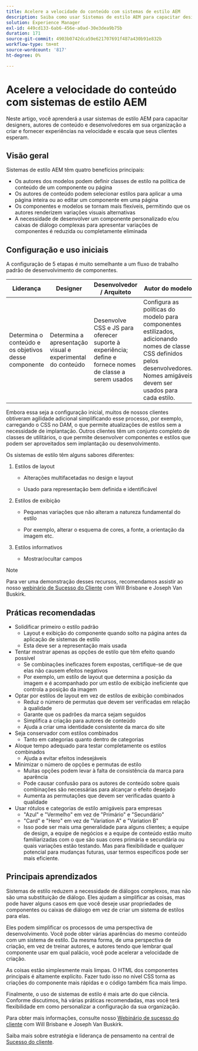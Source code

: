```yaml
---
title: Acelere a velocidade do conteúdo com sistemas de estilo AEM
description: Saiba como usar Sistemas de estilo AEM para capacitar designers, autores de conteúdo e desenvolvedores em sua organização a criar e fornecer experiências na velocidade e escala que seus clientes esperam.
solution: Experience Manager
exl-id: 449cd133-6ab6-456e-a0ad-30e3dea9b75b
duration: 171
source-git-commit: 4903b0742dca59e621707691f487a430b91e832b
workflow-type: tm+mt
source-wordcount: '817'
ht-degree: 0%

---
```


# Acelere a velocidade do conteúdo com sistemas de estilo AEM

Neste artigo, você aprenderá a usar sistemas de estilo AEM para capacitar designers, autores de conteúdo e desenvolvedores em sua organização a criar e fornecer experiências na velocidade e escala que seus clientes esperam.

## Visão geral

Sistemas de estilo AEM têm quatro benefícios principais:

* Os autores dos modelos podem definir classes de estilo na política de conteúdo de um componente ou página
* Os autores de conteúdo podem selecionar estilos para aplicar a uma página inteira ou ao editar um componente em uma página
* Os componentes e modelos se tornam mais flexíveis, permitindo que os autores renderizem variações visuais alternativas
* A necessidade de desenvolver um componente personalizado e/ou caixas de diálogo complexas para apresentar variações de componentes é reduzida ou completamente eliminada

## Configuração e uso iniciais

A configuração de 5 etapas é muito semelhante a um fluxo de trabalho padrão de desenvolvimento de componentes.

| **Liderança** | **Designer** | **Desenvolvedor / Arquiteto** | **Autor do modelo** | **Autor de conteúdo** |
| --- | --- | --- | --- | --- |
| Determina o conteúdo e os objetivos desse componente | Determina a apresentação visual e experimental do conteúdo | Desenvolve CSS e JS para oferecer suporte à experiência; define e fornece nomes de classe a serem usados | Configura as políticas do modelo para componentes estilizados, adicionando nomes de classe CSS definidos pelos desenvolvedores. Nomes amigáveis devem ser usados para cada estilo. | Ao criar páginas, o aplica estilos conforme necessário para atingir a aparência desejada |

Embora essa seja a configuração inicial, muitos de nossos clientes obtiveram agilidade adicional simplificando esse processo, por exemplo, carregando o CSS no DAM, o que permite atualizações de estilos sem a necessidade de implantação. Outros clientes têm um conjunto completo de classes de utilitários, o que permite desenvolver componentes e estilos que podem ser aproveitados sem implantação ou desenvolvimento.

Os sistemas de estilo têm alguns sabores diferentes:

1. Estilos de layout

   * Alterações multifacetadas no design e layout

   * Usado para representação bem definida e identificável

1. Estilos de exibição
   * Pequenas variações que não alteram a natureza fundamental do estilo

   * Por exemplo, alterar o esquema de cores, a fonte, a orientação da imagem etc.

1. Estilos informativos

   * Mostrar/ocultar campos

>[!NOTE]
>
>Para ver uma demonstração desses recursos, recomendamos assistir ao nosso [webinário de Sucesso do Cliente](https://adobecustomersuccess.adobeconnect.com/pob610c9mffjmp4/) com Will Brisbane e Joseph Van Buskirk.

## Práticas recomendadas

* Solidificar primeiro o estilo padrão
   * Layout e exibição do componente quando solto na página antes da aplicação de sistemas de estilo
   * Esta deve ser a representação mais usada
* Tentar mostrar apenas as opções de estilo que têm efeito quando possível
   * Se combinações ineficazes forem expostas, certifique-se de que elas não causem efeitos negativos
   * Por exemplo, um estilo de layout que determina a posição da imagem e é acompanhado por um estilo de exibição ineficiente que controla a posição da imagem
* Optar por estilos de layout em vez de estilos de exibição combinados
   * Reduz o número de permutas que devem ser verificadas em relação à qualidade
   * Garante que os padrões da marca sejam seguidos
   * Simplifica a criação para autores de conteúdo
   * Ajuda a criar uma identidade consistente da marca do site
* Seja conservador com estilos combinados
   * Tanto em categorias quanto dentro de categorias
* Aloque tempo adequado para testar completamente os estilos combinados
   * Ajuda a evitar efeitos indesejáveis
* Minimizar o número de opções e permutas de estilo
   * Muitas opções podem levar à falta de consistência da marca para aparência
   * Pode causar confusão para os autores de conteúdo sobre quais combinações são necessárias para alcançar o efeito desejado
   * Aumenta as permutações que devem ser verificadas quanto à qualidade
* Usar rótulos e categorias de estilo amigáveis para empresas
   * &quot;Azul&quot; e &quot;Vermelho&quot; em vez de &quot;Primário&quot; e &quot;Secundário&quot;
   * &quot;Card&quot; e &quot;Hero&quot; em vez de &quot;Variation A&quot; e &quot;Variation B&quot;
   * Isso pode ser mais uma generalidade para alguns clientes; a equipe de design, a equipe de negócios e a equipe de conteúdo estão muito familiarizadas com o que são suas cores primária e secundária ou quais variações estão testando. Mas para flexibilidade e qualquer potencial para mudanças futuras, usar termos específicos pode ser mais eficiente.

## Principais aprendizados

Sistemas de estilo reduzem a necessidade de diálogos complexos, mas não são uma substituição de diálogo. Eles ajudam a simplificar as coisas, mas pode haver alguns casos em que você deseje usar propriedades de componentes ou caixas de diálogo em vez de criar um sistema de estilos para elas.

Eles podem simplificar os processos de uma perspectiva de desenvolvimento. Você pode obter várias aparências do mesmo conteúdo com um sistema de estilo. Da mesma forma, de uma perspectiva de criação, em vez de treinar autores, e autores tendo que lembrar qual componente usar em qual palácio, você pode acelerar a velocidade de criação.

As coisas estão simplesmente mais limpas. O HTML dos componentes principais é altamente explícito. Fazer tudo isso no nível CSS torna as criações do componente mais rápidas e o código também fica mais limpo.

Finalmente, o uso de sistemas de estilo é mais arte do que ciência. Conforme discutimos, há várias práticas recomendadas, mas você terá flexibilidade em como personalizar a configuração da sua organização.

Para obter mais informações, consulte nosso [Webinário de sucesso do cliente](https://adobecustomersuccess.adobeconnect.com/pob610c9mffjmp4/) com Will Brisbane e Joseph Van Buskirk.

Saiba mais sobre estratégia e liderança de pensamento na central de [Sucesso do cliente](https://experienceleague.adobe.com/docs/customer-success/customer-success/overview.html?lang=pt-BR).
